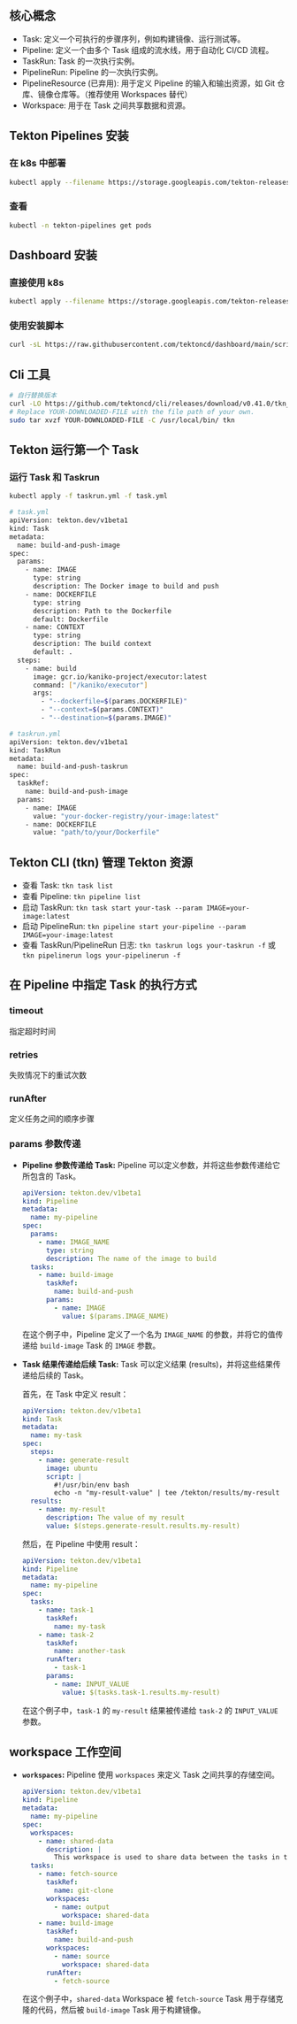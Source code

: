 ## 核心概念

- Task: 定义一个可执行的步骤序列，例如构建镜像、运行测试等。
- Pipeline: 定义一个由多个 Task 组成的流水线，用于自动化 CI/CD 流程。
- TaskRun: Task 的一次执行实例。
- PipelineRun: Pipeline 的一次执行实例。
- PipelineResource (已弃用): 用于定义 Pipeline 的输入和输出资源，如 Git 仓库、镜像仓库等。（推荐使用 Workspaces 替代）
- Workspace: 用于在 Task 之间共享数据和资源。

## Tekton Pipelines 安装

### 在 k8s 中部署

```bash
kubectl apply --filename https://storage.googleapis.com/tekton-releases/pipeline/latest/release.yaml
```

### 查看

```bash
kubectl -n tekton-pipelines get pods
```

## Dashboard 安装

### 直接使用 k8s

```bash
kubectl apply --filename https://storage.googleapis.com/tekton-releases/dashboard/latest/tekton-dashboard-release.yaml
```

### 使用安装脚本

```bash
curl -sL https://raw.githubusercontent.com/tektoncd/dashboard/main/scripts/release-installer | bash -s -- install latest --read-write
```

## Cli 工具

```bash
# 自行替换版本
curl -LO https://github.com/tektoncd/cli/releases/download/v0.41.0/tkn_0.41.0_Linux_x86_64.tar.gz
# Replace YOUR-DOWNLOADED-FILE with the file path of your own.
sudo tar xvzf YOUR-DOWNLOADED-FILE -C /usr/local/bin/ tkn
```

## Tekton 运行第一个 Task

### 运行 Task 和 Taskrun

```bash
kubectl apply -f taskrun.yml -f task.yml

# task.yml
apiVersion: tekton.dev/v1beta1
kind: Task
metadata:
  name: build-and-push-image
spec:
  params:
    - name: IMAGE
      type: string
      description: The Docker image to build and push
    - name: DOCKERFILE
      type: string
      description: Path to the Dockerfile
      default: Dockerfile
    - name: CONTEXT
      type: string
      description: The build context
      default: .
  steps:
    - name: build
      image: gcr.io/kaniko-project/executor:latest
      command: ["/kaniko/executor"]
      args:
        - "--dockerfile=$(params.DOCKERFILE)"
        - "--context=$(params.CONTEXT)"
        - "--destination=$(params.IMAGE)"

# taskrun.yml
apiVersion: tekton.dev/v1beta1
kind: TaskRun
metadata:
  name: build-and-push-taskrun
spec:
  taskRef:
    name: build-and-push-image
  params:
    - name: IMAGE
      value: "your-docker-registry/your-image:latest"
    - name: DOCKERFILE
      value: "path/to/your/Dockerfile"
```

## Tekton CLI (tkn) 管理 Tekton 资源

- 查看 Task: `tkn task list`
- 查看 Pipeline: `tkn pipeline list`
- 启动 TaskRun: `tkn task start your-task --param IMAGE=your-image:latest`
- 启动 PipelineRun: `tkn pipeline start your-pipeline --param IMAGE=your-image:latest`
- 查看 TaskRun/PipelineRun 日志: `tkn taskrun logs your-taskrun -f` 或 `tkn pipelinerun logs your-pipelinerun -f`

## 在 Pipeline 中指定 Task 的执行方式

### timeout

指定超时时间

### retries

失败情况下的重试次数

### runAfter

定义任务之间的顺序步骤

### params 参数传递

- **Pipeline 参数传递给 Task:** Pipeline 可以定义参数，并将这些参数传递给它所包含的 Task。

  ```yaml
  apiVersion: tekton.dev/v1beta1
  kind: Pipeline
  metadata:
    name: my-pipeline
  spec:
    params:
      - name: IMAGE_NAME
        type: string
        description: The name of the image to build
    tasks:
      - name: build-image
        taskRef:
          name: build-and-push
        params:
          - name: IMAGE
            value: $(params.IMAGE_NAME)
  ```

  在这个例子中，Pipeline 定义了一个名为 `IMAGE_NAME` 的参数，并将它的值传递给 `build-image` Task 的 `IMAGE` 参数。

- **Task 结果传递给后续 Task:** Task 可以定义结果 (results)，并将这些结果传递给后续的 Task。

  首先，在 Task 中定义 result：

  ```yaml
  apiVersion: tekton.dev/v1beta1
  kind: Task
  metadata:
    name: my-task
  spec:
    steps:
      - name: generate-result
        image: ubuntu
        script: |
          #!/usr/bin/env bash
          echo -n "my-result-value" | tee /tekton/results/my-result
    results:
      - name: my-result
        description: The value of my result
        value: $(steps.generate-result.results.my-result)
  ```

  然后，在 Pipeline 中使用 result：

  ```yaml
  apiVersion: tekton.dev/v1beta1
  kind: Pipeline
  metadata:
    name: my-pipeline
  spec:
    tasks:
      - name: task-1
        taskRef:
          name: my-task
      - name: task-2
        taskRef:
          name: another-task
        runAfter:
          - task-1
        params:
          - name: INPUT_VALUE
            value: $(tasks.task-1.results.my-result)
  ```

  在这个例子中，`task-1` 的 `my-result` 结果被传递给 `task-2` 的 `INPUT_VALUE` 参数。

## workspace 工作空间

- **`workspaces`:** Pipeline 使用 `workspaces` 来定义 Task 之间共享的存储空间。

  ```yaml
  apiVersion: tekton.dev/v1beta1
  kind: Pipeline
  metadata:
    name: my-pipeline
  spec:
    workspaces:
      - name: shared-data
        description: |
          This workspace is used to share data between the tasks in this pipeline.
    tasks:
      - name: fetch-source
        taskRef:
          name: git-clone
        workspaces:
          - name: output
            workspace: shared-data
      - name: build-image
        taskRef:
          name: build-and-push
        workspaces:
          - name: source
            workspace: shared-data
        runAfter:
          - fetch-source
  ```

  在这个例子中，`shared-data` Workspace 被 `fetch-source` Task 用于存储克隆的代码，然后被 `build-image` Task 用于构建镜像。
